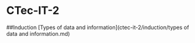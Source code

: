 CTec-IT-2
=========
##Induction
[Types of data and information](ctec-it-2/induction/types of data and information.md)
